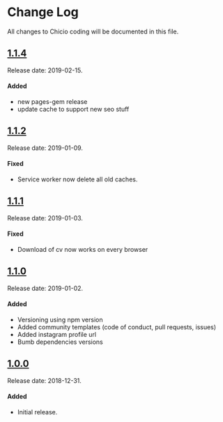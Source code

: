 # Change Log
All changes to Chicio coding will be documented in this file.

## [1.1.4](https://github.com/chicio/chicio.github.io/releases/tag/1.1.4)
Release date: 2019-02-15.

#### Added
- new pages-gem release
- update cache to support new seo stuff


## [1.1.2](https://github.com/chicio/chicio.github.io/releases/tag/1.1.2)
Release date: 2019-01-09.

#### Fixed
- Service worker now delete all old caches.


## [1.1.1](https://github.com/chicio/chicio.github.io/releases/tag/1.1.1)
Release date: 2019-01-03.

#### Fixed
- Download of cv now works on every browser


## [1.1.0](https://github.com/chicio/chicio.github.io/releases/tag/1.1.0)
Release date: 2019-01-02.

#### Added
- Versioning using npm version
- Added community templates (code of conduct, pull requests, issues)
- Added instagram profile url
- Bumb dependencies versions


## [1.0.0](https://github.com/chicio/chicio.github.io/releases/tag/1.0.0)
Release date: 2018-12-31.

#### Added
- Initial release.
